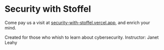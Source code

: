 # Security with Stoffel

Come pay us a visit at [security-with-stoffel.vercel.app](https://security-with-stoffel.vercel.app.vercel.app/), and enrich your mind.


Created for those who whish to learn about cybersecurity. Instructor: Janet Leahy

